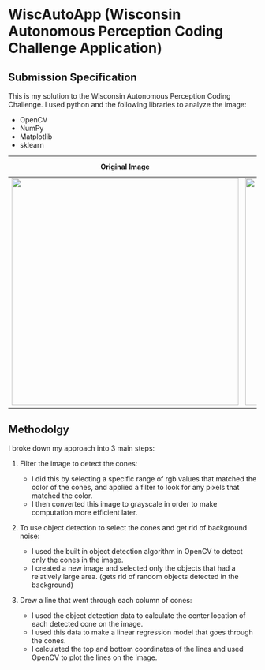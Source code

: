 # WiscAutoApp (Wisconsin Autonomous Perception Coding Challenge Application)

## Submission Specification
This is my solution to the Wisconsin Autonomous Perception Coding Challenge. I used python and the following libraries to analyze the image:
- OpenCV
- NumPy
- Matplotlib
- sklearn




Original Image            |  Example answer | Final answer
:-------------------------:| :-------------------------: | :-------------------------:
<img src = "https://github.com/WisconsinAutonomous/CodingChallenges/blob/master/perception/red.png" width = "460" height = "460">   | <img src = "https://github.com/WisconsinAutonomous/CodingChallenges/raw/master/perception/answer.png" width = "460" height = "460"> |  <img src = "https://github.com/Fooyang/WiscoAutoApp/blob/main/answer.png" width = "460" height = "460"> 


## Methodolgy

I broke down my approach into 3 main steps: 

1) Filter the image to detect the cones:
    - I did this by selecting a specific range of rgb values that matched the color of the cones, and applied a filter to look for any pixels that matched the color.
    - I then converted this image to grayscale in order to make computation more efficient later.
    
2) To use object detection to select the cones and get rid of background noise:
    - I used the built in object detection algorithm in OpenCV to detect only the cones in the image.
    - I created a new image and selected only the objects that had a relatively large area. (gets rid of random objects detected in the background)
    
3) Drew a line that went through each column of cones:
    - I used the object detection data to calculate the center location of each detected cone on the image. 
    - I used this data to make a linear regression model that goes through the cones. 
    - I calculated the top and bottom coordinates of the lines and used OpenCV to plot the lines on the image.
